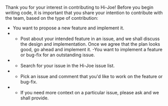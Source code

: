 Thank you for your interest in contributing to Hi-Joe! Before you begin writing code, it is important that you share your intention to contribute with the team, based on the type of contribution:

- You want to propose a new feature and implement it.
- - Post about your intended feature in an issue, and we shall discuss the design and implementation. Once we agree that the plan looks good, go ahead and implement it.
-You want to implement a feature or bug-fix for an outstanding issue.
- - Search for your issue in the Hi-Joe issue list.
- - Pick an issue and comment that you'd like to work on the feature or bug-fix.
- - If you need more context on a particular issue, please ask and we shall provide.
